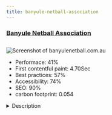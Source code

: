```yaml
---
title: banyule-netball-association
---
```


<div style="height: 3rem">
  <a href="http://www.banyulenetball.com.au"><h3>Banyule Netball Association</h3></a>
</div>
<img loading="lazy" src="/images/thumbs/banyulenetball.com.au.jpg" alt="Screenshot of banyulenetball.com.au" />
<ul>
  <li>Performace: 41%</li>
  <li>
    First contentful paint:
    4.70Sec
  </li>
  <li>Best practices: 57%</li>
  <li>Accessibility: 74%</li>
  <li>SEO: 90%</li>
  <li>carbon footprint: 0.054</li>
</ul>
<details>
  <summary>Description</summary>
  <p>Website for the Banyule & Districts Netball Assocation (BDNA) located in Melbourne, Victoria.

Netball is a primarily-female sport played in Australia, New Zealand, the United Kingdom and a variety of other countries. BDNA offer competitions for both junior and senior players, as well as mixed (male and female team) competitions.

The site provides information for potential new players and also existing players - fixtures, results, registration information, etc.The site was built in Joomla!3.x with Gantry framework and RocketTheme Audacity template.

Netball Australia utilises a database registration system called MyNetball, which needed to be incorporated into the site but does not offer direct database access. 

Apart from one paid competition administrator, all other site managers are volunteers so technical ability may vary widely - for this reason, the site needed to be very user-friendly.</p>
</details>

